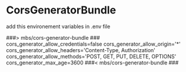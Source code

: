 # CorsGeneratorBundle
add this environement variables in .env file

###> mbs/cors-generator-bundle ###
cors_generator_allow_credentials=false
cors_generator_allow_origin='*'
cors_generator_allow_headers='Content-Type, Authorization'
cors_generator_allow_methods='POST, GET, PUT, DELETE, OPTIONS'
cors_generator_max_age=3600
###< mbs/cors-generator-bundle ###

